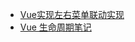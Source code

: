 <!--
 * @Author: Rainy
 * @Github: https://github.com/Rain120
 * @Date: 2019-01-20 16:34:19
 * @LastEditTime: 2019-01-20 17:04:21
    -->
* <i class="profile-icon iconfont icon-note"></i>[Vue实现左右菜单联动实现](vue/cascade-menu.md)
* <i class="profile-icon iconfont icon-note"></i>[Vue 生命周期笔记](vue/vue-lifecycle/vue-lifecycle.md)

